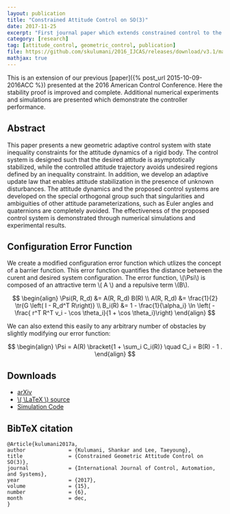 ```yaml
---
layout: publication
title: "Constrained Attitude Control on SO(3)"
date: 2017-11-25
excerpt: "First journal paper which extends constrained control to the the rotational motion of rigid bodies."
category: [research]
tag: [attitude_control, geometric_control, publication]
file: https://github.com/skulumani/2016_IJCAS/releases/download/v3.1/manuscript.pdf
mathjax: true
---
```

$$
\newcommand{\bracket}[1]{\left[ #1 \right]}
\newcommand{\parenth}[1]{\left( #1 \right)}
\newcommand{\tr}[1]{\mathrm{tr}\negthickspace\bracket{#1}}
$$

This is an extension of our previous [paper]({% post_url 2015-10-09-2016ACC %}) presented at the 2016 American Control Conference.
Here the stability proof is improved and complete.
Additional numerical experiments and simulations are presented which demonstrate the controller performance.

## Abstract
This paper presents a new geometric adaptive control system with state inequality constraints for the attitude dynamics of a rigid body. 
The control system is designed such that the desired attitude is asymptotically stabilized, while the controlled attitude trajectory avoids undesired regions defined by an inequality constraint. 
In addition, we develop an adaptive update law that enables attitude stabilization in the presence of unknown disturbances. 
The attitude dynamics and the proposed control systems are developed on the special orthogonal group such that singularities and ambiguities of other attitude parameterizations, such as Euler angles and quaternions are completely avoided. 
The effectiveness of the proposed control system is demonstrated through numerical simulations and experimental results.

## Configuration Error Function

We create a modified configuration error function which utlizes the concept of a barrier function.
This error function quantifies the distance between the curent and desired system configuration.
The error function, \\(\Psi\\) is composed of an attractive term \\( A \\) and a repulsive term \\(B\\).

$$
\begin{align}
\Psi(R, R_d) &= A(R, R_d) B(R) \\
A(R, R_d) &= \frac{1}{2} \tr{G \left( I - R_d^T R\right)} \\ 
B_i(R) &= 1 - \frac{1}{\alpha_i} \ln \left( - \frac{ r^T R^T v_i - \cos \theta_i}{1 + \cos \theta_i}\right) 
\end{align}
$$

We can also extend this easily to any arbitrary number of obstacles by slightly modifying our error function:

$$
\begin{align}
\Psi = A(R) \bracket{1 + \sum_i C_i(R)} \quad C_i = B(R) - 1 .
\end{align}
$$
  

## Downloads

* [arXiv](https://arxiv.org/abs/1711.09292)
* [\\( \LaTeX \\) source](https://github.com/skulumani/2016_IJCAS)
* [Simulation Code](https://github.com/skulumani/2016_IJCAS_code)

## BibTeX citation

    @Article{kulumani2017a,
    author              = {Kulumani, Shankar and Lee, Taeyoung},
    title               = {Constrained Geometric Attitude Control on SO(3)},
    journal             = {International Journal of Control, Automation, and Systems},
    year                = {2017},
    volume              = {15},
    number              = {6},
    month               = dec,
    }




